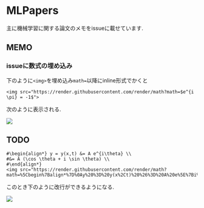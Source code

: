 # MLPapers

主に機械学習に関する論文のメモをissueに載せています.

## MEMO

### issueに数式の埋め込み
下のように`<img>`を埋め込み`math=`以降にinline形式でかくと
```
<img src="https://render.githubusercontent.com/render/math?math=$e^{i \pi} = -1$">
```
次のように表示される.

<img src="https://render.githubusercontent.com/render/math?math=$e^{i \pi} = -1$">


## TODO

```
#\begin{align*} y = y(x,t) &= A e^{i\theta} \\ 
#&= A (\cos \theta + i \sin \theta) \\ 
#\end{align*}
<img src="https://render.githubusercontent.com/render/math?math=%5Cbegin%7Balign*%7D%0Ay%20%3D%20y(x%2Ct)%20%26%3D%20A%20e%5E%7Bi%5Ctheta%7D%20%5C%5C%0A%26%3D%20A%20(%5Ccos%20%5Ctheta%20%2B%20i%20%5Csin%20%5Ctheta)%20%5C%5C%0A%5Cend%7Balign*%7D%0A">
```
このとき下のように改行ができるようになる.

<img src="https://render.githubusercontent.com/render/math?math=%5Cbegin%7Balign*%7D%0Ay%20%3D%20y(x%2Ct)%20%26%3D%20A%20e%5E%7Bi%5Ctheta%7D%20%5C%5C%0A%26%3D%20A%20(%5Ccos%20%5Ctheta%20%2B%20i%20%5Csin%20%5Ctheta)%20%5C%5C%0A%5Cend%7Balign*%7D%0A">
